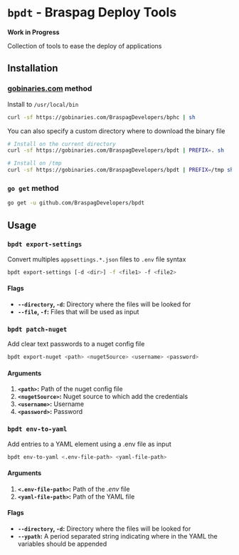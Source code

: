 `bpdt` - Braspag Deploy Tools
==========================
**Work in Progress**

Collection of tools to ease the deploy of applications



## Installation

### [gobinaries.com](gobinaries.com) method

Install to `/usr/local/bin`
```bash
curl -sf https://gobinaries.com/BraspagDevelopers/bphc | sh
```

You can also specify a custom directory where to download the binary file
```bash
# Install on the current directory
curl -sf https://gobinaries.com/BraspagDevelopers/bpdt | PREFIX=. sh
```
```bash
# Install on /tmp
curl -sf https://gobinaries.com/BraspagDevelopers/bpdt | PREFIX=/tmp sh
```

### `go get` method
```bash
go get -u github.com/BraspagDevelopers/bpdt
```

## Usage
### `bpdt export-settings`
Convert multiples `appsettings.*.json` files to `.env` file syntax

```bash
bpdt export-settings [-d <dir>] -f <file1> -f <file2>
```

#### Flags
- **`--directory`, `-d`:** Directory where the files will be looked for
- **`--file`, `-f`:** Files that will be used as input

### `bpdt patch-nuget`
Add clear text passwords to a nuget config file

```bash
bpdt export-nuget <path> <nugetSource> <username> <password>
```
#### Arguments
1. **`<path>`:** Path of the nuget config file
2. **`<nugetSource>`:** Nuget source to which add the credentials
3. **`<username>`:** Username
4. **`<password>`:** Password

### `bpdt env-to-yaml`
Add entries to a YAML element using a .env file as input

```bash
bpdt env-to-yaml <.env-file-path> <yaml-file-path>
```

#### Arguments
1. **`<.env-file-path>`:** Path of the _.env_ file
2. **`<yaml-file-path>`:** Path of the YAML file

#### Flags
- **`--directory`, `-d`:** Directory where the files will be looked for
- **`--ypath`:** A period separated string indicating where in the YAML the variables should be appended

